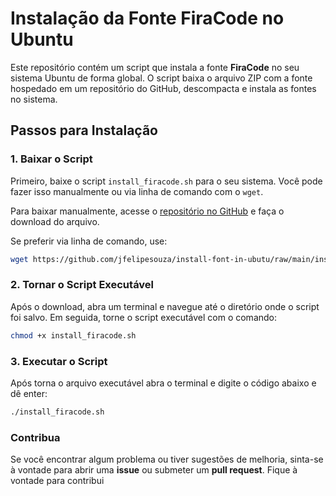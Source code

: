 # Instalação da Fonte FiraCode no Ubuntu

Este repositório contém um script que instala a fonte **FiraCode** no seu sistema Ubuntu de forma global. O script baixa o arquivo ZIP com a fonte hospedado em um repositório do GitHub, descompacta e instala as fontes no sistema.

## Passos para Instalação

### 1. Baixar o Script

Primeiro, baixe o script `install_firacode.sh` para o seu sistema. Você pode fazer isso manualmente ou via linha de comando com o `wget`.

Para baixar manualmente, acesse o [repositório no GitHub](https://github.com/jfelipesouza/install-font-in-ubutu) e faça o download do arquivo.

Se preferir via linha de comando, use:

```bash
wget https://github.com/jfelipesouza/install-font-in-ubutu/raw/main/install_firacode.sh
```

### 2. Tornar o Script Executável

Após o download, abra um terminal e navegue até o diretório onde o script foi salvo. Em seguida, torne o script executável com o comando:

```bash
chmod +x install_firacode.sh
```

### 3. Executar o Script

Após torna o arquivo executável abra o terminal e digite o código abaixo e dê enter:

```bash
./install_firacode.sh
```

### Contribua

Se você encontrar algum problema ou tiver sugestões de melhoria, sinta-se à vontade para abrir uma <strong>issue</strong> ou submeter um <strong>pull request</strong>. Fique à vontade para contribui
